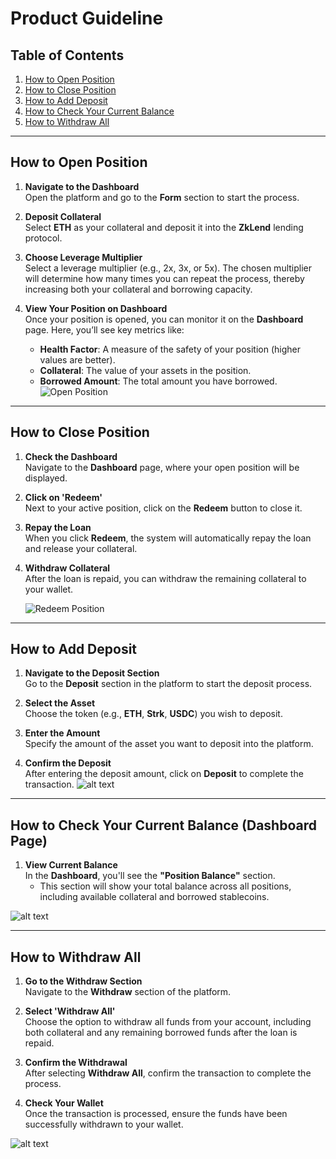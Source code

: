 

# **Product Guideline**

## **Table of Contents**

1. [How to Open Position](#how-to-open-position)
2. [How to Close Position](#how-to-close-position)
3. [How to Add Deposit](#how-to-add-deposit)
4. [How to Check Your Current Balance](#how-to-check-your-current-balance)
5. [How to Withdraw All](#how-to-withdraw-all)

---

## **How to Open Position**

1. **Navigate to the Dashboard**  
   Open the platform and go to the **Form** section to start the process.

2. **Deposit Collateral**  
   Select **ETH** as your collateral and deposit it into the **ZkLend** lending protocol.

3. **Choose Leverage Multiplier**  
   Select a leverage multiplier (e.g., 2x, 3x, or 5x). The chosen multiplier will determine how many times you can repeat the process, thereby increasing both your collateral and borrowing capacity.

4. **View Your Position on Dashboard**  
   Once your position is opened, you can monitor it on the **Dashboard** page. Here, you’ll see key metrics like:
   - **Health Factor**: A measure of the safety of your position (higher values are better).
   - **Collateral**: The value of your assets in the position.
   - **Borrowed Amount**: The total amount you have borrowed.
![Open Position](<Screenshot 2025-01-14 at 11.07.40 PM.png>)

---

## **How to Close Position**

1. **Check the Dashboard**  
   Navigate to the **Dashboard** page, where your open position will be displayed.

2. **Click on 'Redeem'**  
   Next to your active position, click on the **Redeem** button to close it.

3. **Repay the Loan**  
   When you click **Redeem**, the system will automatically repay the loan and release your collateral.

4. **Withdraw Collateral**  
   After the loan is repaid, you can withdraw the remaining collateral to your wallet.

   ![Redeem Position](<Screenshot 2025-01-14 at 11.07.40 PM.png>)

---

## **How to Add Deposit**

1. **Navigate to the Deposit Section**  
   Go to the **Deposit** section in the platform to start the deposit process.

2. **Select the Asset**  
   Choose the token (e.g., **ETH**, **Strk**, **USDC**) you wish to deposit.

3. **Enter the Amount**  
   Specify the amount of the asset you want to deposit into the platform.

4. **Confirm the Deposit**  
   After entering the deposit amount, click on **Deposit** to complete the transaction.
![alt text](<Screenshot 2025-01-14 at 11.39.25 PM.png>)
---

## **How to Check Your Current Balance (Dashboard Page)**

1. **View Current Balance**  
   In the **Dashboard**, you'll see the **"Position Balance"** section.
   - This section will show your total balance across all positions, including available collateral and borrowed stablecoins.

![alt text](<Screenshot 2025-01-14 at 11.23.52 PM.png>)

---

## **How to Withdraw All**

1. **Go to the Withdraw Section**  
   Navigate to the **Withdraw** section of the platform.

2. **Select 'Withdraw All'**  
   Choose the option to withdraw all funds from your account, including both collateral and any remaining borrowed funds after the loan is repaid.

3. **Confirm the Withdrawal**  
   After selecting **Withdraw All**, confirm the transaction to complete the process.

4. **Check Your Wallet**  
   Once the transaction is processed, ensure the funds have been successfully withdrawn to your wallet.

![alt text](<Screenshot 2025-01-14 at 11.26.57 PM.png>)